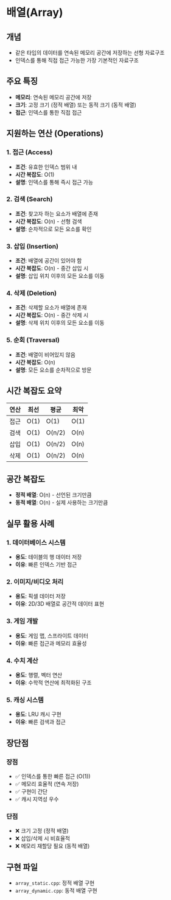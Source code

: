 # 배열(Array)

## 개념
- 같은 타입의 데이터를 연속된 메모리 공간에 저장하는 선형 자료구조
- 인덱스를 통해 직접 접근 가능한 가장 기본적인 자료구조

## 주요 특징
- **메모리**: 연속된 메모리 공간에 저장
- **크기**: 고정 크기 (정적 배열) 또는 동적 크기 (동적 배열)
- **접근**: 인덱스를 통한 직접 접근

## 지원하는 연산 (Operations)

### 1. 접근 (Access)
- **조건**: 유효한 인덱스 범위 내
- **시간 복잡도**: O(1)
- **설명**: 인덱스를 통해 즉시 접근 가능

### 2. 검색 (Search)
- **조건**: 찾고자 하는 요소가 배열에 존재
- **시간 복잡도**: O(n) - 선형 검색
- **설명**: 순차적으로 모든 요소를 확인

### 3. 삽입 (Insertion)
- **조건**: 배열에 공간이 있어야 함
- **시간 복잡도**: O(n) - 중간 삽입 시
- **설명**: 삽입 위치 이후의 모든 요소를 이동

### 4. 삭제 (Deletion)
- **조건**: 삭제할 요소가 배열에 존재
- **시간 복잡도**: O(n) - 중간 삭제 시
- **설명**: 삭제 위치 이후의 모든 요소를 이동

### 5. 순회 (Traversal)
- **조건**: 배열이 비어있지 않음
- **시간 복잡도**: O(n)
- **설명**: 모든 요소를 순차적으로 방문

## 시간 복잡도 요약
| 연산 | 최선 | 평균 | 최악 |
|------|------|------|------|
| 접근 | O(1) | O(1) | O(1) |
| 검색 | O(1) | O(n/2) | O(n) |
| 삽입 | O(1) | O(n/2) | O(n) |
| 삭제 | O(1) | O(n/2) | O(n) |

## 공간 복잡도
- **정적 배열**: O(n) - 선언된 크기만큼
- **동적 배열**: O(n) - 실제 사용하는 크기만큼

## 실무 활용 사례

### 1. 데이터베이스 시스템
- **용도**: 테이블의 행 데이터 저장
- **이유**: 빠른 인덱스 기반 접근

### 2. 이미지/비디오 처리
- **용도**: 픽셀 데이터 저장
- **이유**: 2D/3D 배열로 공간적 데이터 표현

### 3. 게임 개발
- **용도**: 게임 맵, 스프라이트 데이터
- **이유**: 빠른 접근과 메모리 효율성

### 4. 수치 계산
- **용도**: 행렬, 벡터 연산
- **이유**: 수학적 연산에 최적화된 구조

### 5. 캐싱 시스템
- **용도**: LRU 캐시 구현
- **이유**: 빠른 검색과 접근

## 장단점

### 장점
- ✅ 인덱스를 통한 빠른 접근 (O(1))
- ✅ 메모리 효율적 (연속 저장)
- ✅ 구현이 간단
- ✅ 캐시 지역성 우수

### 단점
- ❌ 크기 고정 (정적 배열)
- ❌ 삽입/삭제 시 비효율적
- ❌ 메모리 재할당 필요 (동적 배열)

## 구현 파일
- `array_static.cpp`: 정적 배열 구현
- `array_dynamic.cpp`: 동적 배열 구현 